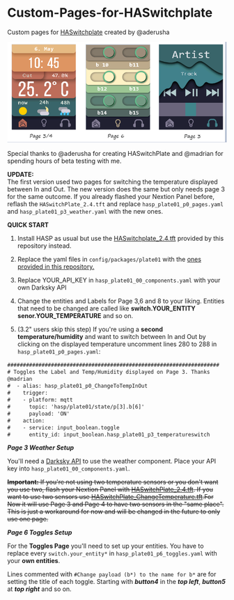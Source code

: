 # Custom-Pages-for-HASwitchplate
Custom pages for [HASwitchplate](https://github.com/aderusha/HASwitchPlate) created by @aderusha

![alt text](https://raw.githubusercontent.com/zonko16/Custom-Pages-for-HASwitchplate/master/Preview.png)


Special thanks to @aderusha for creating HASwitchPlate and @madrian for spending hours of beta testing with me. 

**UPDATE:**  
The first version used two pages for switching the temperature displayed between In and Out. 
The new version does the same but only needs page 3 for the same outcome. If you already flashed your Nextion Panel before, reflash the ```HASwitchPlate_2.4.tft``` and replace ```hasp_plate01_p0_pages.yaml``` and  ```hasp_plate01_p3_weather.yaml``` with the new ones.

**QUICK START**

1. Install HASP as usual but use the [HASwitchplate_2.4.tft](https://github.com/zonko16/Custom-Pages-for-HASwitchplate/blob/master/Nextion%20HMI/HASwitchPlate_2.4.tft) provided by this repository instead. 

2. Replace the yaml files in ```config/packages/plate01``` with the [ones provided in this repository.](https://github.com/zonko16/Custom-Pages-for-HASwitchplate/tree/master/2.4%22%20Packages%20Folder) 

3. Replace YOUR_API_KEY in ```hasp_plate01_00_components.yaml``` with your own Darksky API 

4. Change the entities and Labels for Page 3,6 and 8 to your liking.
Entities that need to be changed are called like **switch.YOUR_ENTITY** **senor.YOUR_TEMPERATURE** and so on.

5. (3.2" users skip this step) If you're using a **second temperature/humidity** and want to switch between In and  Out by clicking on the displayed temperature uncomment lines 280 to 288 in ```hasp_plate01_p0_pages.yaml```:

```
####################################################################
# Toggles the Label and Temp/Humidity displayed on Page 3. Thanks @madrian
#  - alias: hasp_plate01_p0_ChangeToTempInOut
#    trigger:
#    - platform: mqtt
#      topic: 'hasp/plate01/state/p[3].b[6]'
#      payload: 'ON' 
#    action:
#    - service: input_boolean.toggle
#      entity_id: input_boolean.hasp_plate01_p3_temperatureswitch
```




**_Page 3 Weather Setup_**

You'll need a [Darksky API](https://darksky.net/dev) to use the weather component. Place your API key into ```hasp_plate01_00_components.yaml```. 

~~**Important:** If you're not using two temperature sensors or you don't want you use two, flash your Nextion Panel with [HASwitchPlate_2.4.tft](https://github.com/zonko16/Custom-Pages-for-HASwitchplate/blob/master/Nextion%20HMI/HASwitchPlate_2.4.tft). If you want to use two sensors use [HASwitchPlate_ChangeTemperature.tft](https://github.com/zonko16/Custom-Pages-for-HASwitchplate/blob/master/Nextion%20HMI/HASwitchPlate_2.4_ChangeTemperature.tft).For Now it will use Page 3 and Page 4 to have two sensors in the "same place". This is just a workaround for now and will be changed in the future to only use one page.~~


**_Page 6 Toggles Setup_**

For the **Toggles Page** you'll need to set up your entities. You have to replace every ```switch.your_entity*``` in ```hasp_plate01_p6_toggles.yaml``` with your **own entities**.

Lines commented with ```#Change payload (b*) to the name for b*```  are for setting the title of each toggle. Starting with **_button4_** in the **_top left_**, **_button5_** at **_top right_** and so on.


